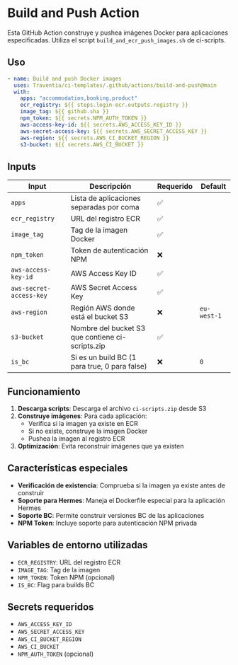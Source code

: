 # Build and Push Action

Esta GitHub Action construye y pushea imágenes Docker para aplicaciones especificadas. Utiliza el script `build_and_ecr_push_images.sh` de ci-scripts.

## Uso

```yaml
- name: Build and push Docker images
  uses: Traventia/ci-templates/.github/actions/build-and-push@main
  with:
    apps: "accommodation,booking,product"
    ecr_registry: ${{ steps.login-ecr.outputs.registry }}
    image_tag: ${{ github.sha }}
    npm_token: ${{ secrets.NPM_AUTH_TOKEN }}
    aws-access-key-id: ${{ secrets.AWS_ACCESS_KEY_ID }}
    aws-secret-access-key: ${{ secrets.AWS_SECRET_ACCESS_KEY }}
    aws-region: ${{ secrets.AWS_CI_BUCKET_REGION }}
    s3-bucket: ${{ secrets.AWS_CI_BUCKET }}
```

## Inputs

| Input                   | Descripción                                      | Requerido | Default     |
| ----------------------- | ------------------------------------------------ | --------- | ----------- |
| `apps`                  | Lista de aplicaciones separadas por coma         | ✅        |             |
| `ecr_registry`          | URL del registro ECR                             | ✅        |             |
| `image_tag`             | Tag de la imagen Docker                          | ✅        |             |
| `npm_token`             | Token de autenticación NPM                       | ❌        |             |
| `aws-access-key-id`     | AWS Access Key ID                                | ✅        |             |
| `aws-secret-access-key` | AWS Secret Access Key                            | ✅        |             |
| `aws-region`            | Región AWS donde está el bucket S3               | ❌        | `eu-west-1` |
| `s3-bucket`             | Nombre del bucket S3 que contiene ci-scripts.zip | ✅        |             |
| `is_bc`                 | Si es un build BC (1 para true, 0 para false)    | ❌        | `0`         |

## Funcionamiento

1. **Descarga scripts**: Descarga el archivo `ci-scripts.zip` desde S3
2. **Construye imágenes**: Para cada aplicación:
   - Verifica si la imagen ya existe en ECR
   - Si no existe, construye la imagen Docker
   - Pushea la imagen al registro ECR
3. **Optimización**: Evita reconstruir imágenes que ya existen

## Características especiales

- **Verificación de existencia**: Comprueba si la imagen ya existe antes de construir
- **Soporte para Hermes**: Maneja el Dockerfile especial para la aplicación Hermes
- **Soporte BC**: Permite construir versiones BC de las aplicaciones
- **NPM Token**: Incluye soporte para autenticación NPM privada

## Variables de entorno utilizadas

- `ECR_REGISTRY`: URL del registro ECR
- `IMAGE_TAG`: Tag de la imagen
- `NPM_TOKEN`: Token NPM (opcional)
- `IS_BC`: Flag para builds BC

## Secrets requeridos

- `AWS_ACCESS_KEY_ID`
- `AWS_SECRET_ACCESS_KEY`
- `AWS_CI_BUCKET_REGION`
- `AWS_CI_BUCKET`
- `NPM_AUTH_TOKEN` (opcional)
